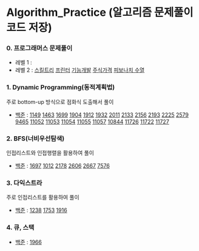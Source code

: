 # Algorithm_Practice (알고리즘 문제풀이 코드 저장)
### 0. 프로그래머스 문제풀이
* 레벨 1 :      
* 레벨 2 : [스킬트리](https://github.com/junu0516/Algorithm_Practice/blob/main/Programmers_Practice/src/level2/SkillTree.java)  [프린터](https://github.com/junu0516/Algorithm_Practice/blob/main/Programmers_Practice/src/level2/PrinterQueue.java)  [기능개발](https://github.com/junu0516/Algorithm_Practice/blob/main/Programmers_Practice/src/level2/Functions.java)  [주식가격](https://github.com/junu0516/Algorithm_Practice/blob/main/Programmers_Practice/src/level2/StockPrice.java)  [피보나치 수열](https://github.com/junu0516/Algorithm_Practice/blob/main/Programmers_Practice/src/level2/Fibonacci.java)
### 1. Dynamic Programming(동적계획법)
주로 bottom-up 방식으로 점화식 도출해서 풀이
* [백준](https://github.com/junu0516/Algorithm_Practice/tree/main/Dynamic_Programming/src/baekjoon) : [1149](https://github.com/junu0516/Algorithm_Practice/blob/main/Dynamic_Programming/src/baekjoon/Boj_1149.java) [1463](https://github.com/junu0516/Algorithm_Practice/blob/main/Dynamic_Programming/src/baekjoon/Boj_1463.java) [1699](https://github.com/junu0516/Algorithm_Practice/blob/main/Dynamic_Programming/src/baekjoon/Boj_1699.java) [1904](https://github.com/junu0516/Algorithm_Practice/blob/main/Dynamic_Programming/src/baekjoon/Boj_1904.java) [1912](https://github.com/junu0516/Algorithm_Practice/blob/main/Dynamic_Programming/src/baekjoon/Boj_1912.java) [1932](https://github.com/junu0516/Algorithm_Practice/blob/main/Dynamic_Programming/src/baekjoon/Boj_1932.java) [2011](https://github.com/junu0516/Algorithm_Practice/blob/main/Dynamic_Programming/src/baekjoon/Boj_2011.java) [2133](https://github.com/junu0516/Algorithm_Practice/blob/main/Dynamic_Programming/src/baekjoon/Boj_2133.java) [2156](https://github.com/junu0516/Algorithm_Practice/blob/main/Dynamic_Programming/src/baekjoon/Boj_2156.java) [2193](https://github.com/junu0516/Algorithm_Practice/blob/main/Dynamic_Programming/src/baekjoon/Boj_2193.java) [2225](https://github.com/junu0516/Algorithm_Practice/blob/main/Dynamic_Programming/src/baekjoon/Boj_2225.java) [2579](https://github.com/junu0516/Algorithm_Practice/blob/main/Dynamic_Programming/src/baekjoon/Boj_2579.java) [9465](https://github.com/junu0516/Algorithm_Practice/blob/main/Dynamic_Programming/src/baekjoon/Boj_9465.java) [11052](https://github.com/junu0516/Algorithm_Practice/blob/main/Dynamic_Programming/src/baekjoon/Boj_11052.java) [11053](https://github.com/junu0516/Algorithm_Practice/blob/main/Dynamic_Programming/src/baekjoon/Boj_11053.java) [11054](https://github.com/junu0516/Algorithm_Practice/blob/main/Dynamic_Programming/src/baekjoon/Boj_11054.java) [11055](https://github.com/junu0516/Algorithm_Practice/blob/main/Dynamic_Programming/src/baekjoon/Boj_11055.java) [11057](https://github.com/junu0516/Algorithm_Practice/blob/main/Dynamic_Programming/src/baekjoon/Boj_11057.java) [10844](https://github.com/junu0516/Algorithm_Practice/blob/main/Dynamic_Programming/src/baekjoon/Boj_10844.java) [11726](https://github.com/junu0516/Algorithm_Practice/blob/main/Dynamic_Programming/src/baekjoon/Boj_11726.java) [11722](https://github.com/junu0516/Algorithm_Practice/blob/main/Dynamic_Programming/src/baekjoon/Boj_11722.java) [11727](https://github.com/junu0516/Algorithm_Practice/blob/main/Dynamic_Programming/src/baekjoon/Boj_11727.java)   
### 2. BFS(너비우선탐색)
인접리스트와 인접행렬을 활용하여 풀이
* [백준](https://github.com/junu0516/Algorithm_Practice/tree/main/Breadth_First_Search/src/baekjoon) : [1697](https://github.com/junu0516/Algorithm_Practice/blob/main/Breadth_First_Search/src/baekjoon/Boj_1697.java) [1012](https://github.com/junu0516/Algorithm_Practice/blob/main/Breadth_First_Search/src/baekjoon/Boj_1012.java) [2178](https://github.com/junu0516/Algorithm_Practice/blob/main/Breadth_First_Search/src/baekjoon/Boj_2178.java) [2606](https://github.com/junu0516/Algorithm_Practice/blob/main/Breadth_First_Search/src/baekjoon/Boj_2606.java) [2667](https://github.com/junu0516/Algorithm_Practice/blob/main/Breadth_First_Search/src/baekjoon/Boj_2667.java) [7576](https://github.com/junu0516/Algorithm_Practice/blob/main/Breadth_First_Search/src/baekjoon/Boj_7576.java)   
### 3. 다익스트라   
주로 인접리스트를 활용하여 풀이   
* [백준](https://github.com/junu0516/Algorithm_Practice/tree/main/Dijkstra/src/baekjoon) : [1238](https://github.com/junu0516/Algorithm_Practice/blob/main/Dijkstra/src/baekjoon/Boj_1238.java) [1753](https://github.com/junu0516/Algorithm_Practice/blob/main/Dijkstra/src/baekjoon/Boj_1753.java) [1916](https://github.com/junu0516/Algorithm_Practice/blob/main/Dijkstra/src/baekjoon/Boj_1916.java)
### 4. 큐, 스택   
* [백준](https://github.com/junu0516/Algorithm_Practice/tree/main/Queue&Stack/src/baekjoon) : [1966](https://github.com/junu0516/Algorithm_Practice/tree/main/Queue&Stack/src/baekjoon/Boj_1966.java)   
